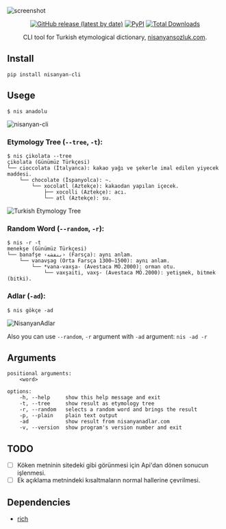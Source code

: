 ![screenshot](https://github.com/agmmnn/nisanyan-cli/assets/16024979/c19b628b-c0c3-4ca9-aef2-4172bbc53a7d)

<div align="center">
<a href="https://github.com/agmmnn/nisanyan-cli">
<img alt="GitHub release (latest by date)" src="https://img.shields.io/github/v/release/agmmnn/nisanyan-cli"></a>
<a href="https://pypi.org/project/nisanyan-cli/">
<img alt="PyPI" src="https://img.shields.io/pypi/v/nisanyan-cli"></a> 
<a href="https://pepy.tech/project/nisanyan-cli">
<img alt="Total Downloads" src="https://static.pepy.tech/personalized-badge/nisanyan-cli?period=total&units=international_system&left_color=black&right_color=orange&left_text=Downloads"></a>

CLI tool for Turkish etymological dictionary, [nisanyansozluk.com](https://www.nisanyansozluk.com/).

</div>

## Install

```
pip install nisanyan-cli
```

## Usege

```
$ nis anadolu
```

![nisanyan-cli](https://github.com/agmmnn/nisanyan-cli/assets/16024979/1fef51dc-caec-42cf-82ad-4dca8ac4ca71)

### Etymology Tree (`--tree`, `-t`):

```
$ nis çikolata --tree
çikolata (Günümüz Türkçesi)
└── cioccolata (İtalyanca): kakao yağı ve şekerle imal edilen yiyecek maddesi.
    └── chocolate (İspanyolca): ~.
        └── xocolatl (Aztekçe): kakaodan yapılan içecek.
            ├── xocolli (Aztekçe): acı.
            └── atl (Aztekçe): su.
```

![Turkish Etymology Tree](https://github.com/agmmnn/nisanyan-cli/assets/16024979/c19b628b-c0c3-4ca9-aef2-4172bbc53a7d)

### Random Word (`--random`, `-r`):

```
$ nis -r -t
menekşe (Günümüz Türkçesi)
└── banafşe ‹بنفشه› (Farsça): aynı anlam.
    └── vanavşag (Orta Farsça 1300—1500): aynı anlam.
        └── *vana-vaxşa- (Avestaca MÖ.2000): orman otu.
            └── vaxşaiti, vaxş- (Avestaca MÖ.2000): yetişmek, bitmek (bitki).
```

### Adlar (`-ad`):

```
$ nis gökçe -ad
```

![NisanyanAdlar](https://github.com/agmmnn/nisanyan-cli/assets/16024979/75bca210-904a-410b-9de7-f5cb0aaf2396)

Also you can use `--random`, `-r` argument with `-ad` argument: `nis -ad -r`

## Arguments

```
positional arguments:
    <word>

options:
    -h, --help     show this help message and exit
    -t, --tree     show result as etymology tree
    -r, --random   selects a random word and brings the result
    -p, --plain    plain text output
    -ad            show result from nisanyanadlar.com
    -v, --version  show program's version number and exit
```

## TODO

- [ ] Köken metninin sitedeki gibi görünmesi için Api'dan dönen sonucun işlenmesi.
- [ ] Ek açıklama metnindeki kısaltmaların normal hallerine çevrilmesi.

## Dependencies

- [rich](https://pypi.org/project/rich/)
